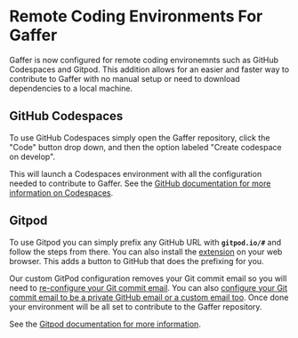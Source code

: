 # Remote Coding Environments For Gaffer

Gaffer is now configured for remote coding environemnts such as GitHub
Codespaces and Gitpod. This addition allows for an easier and faster way to
contribute to Gaffer with no manual setup or need to download dependencies to a
local machine.

## GitHub Codespaces
To use GitHub Codespaces simply open the Gaffer repository, click the "Code"
button drop down, and then the option labeled "Create codespace on develop".

This will launch a Codespaces environment with all the configuration needed to
contribute to Gaffer. See the [GitHub documentation for more information on
Codespaces](https://github.com/features/codespaces).

## Gitpod
To use Gitpod you can simply prefix any GitHub URL with **`gitpod.io/#`** and
follow the steps from there. You can also install the
[extension](https://www.gitpod.io/docs/configure/user-settings/browser-extension)
on your web browser. This adds a button to GitHub that does the prefixing for
you.

Our custom GitPod configuration removes your Git commit email so you
will need to [re-configure your Git commit
email](https://www.gitpod.io/docs/configure/authentication/github). You can also
[configure your Git commit email to be a private GitHub email or a custom email
too](https://www.gitpod.io/docs/configure/authentication#how-to-use-a-private-github-email-or-custom-email-for-git-commits).
Once done your environment will be all set to contribute to the Gaffer
repository.

See the [Gitpod documentation for more
information](https://www.gitpod.io/docs/introduction).